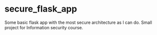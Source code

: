 # secure_flask_app
Some basic flask app with the most secure architecture as I can do. Small project for Information security course. 
